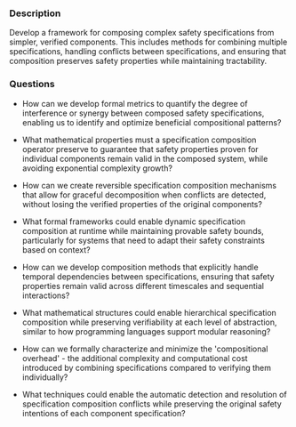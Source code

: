 ### Description

Develop a framework for composing complex safety specifications from simpler, verified components. This includes methods for combining multiple specifications, handling conflicts between specifications, and ensuring that composition preserves safety properties while maintaining tractability.

### Questions

- How can we develop formal metrics to quantify the degree of interference or synergy between composed safety specifications, enabling us to identify and optimize beneficial compositional patterns?

- What mathematical properties must a specification composition operator preserve to guarantee that safety properties proven for individual components remain valid in the composed system, while avoiding exponential complexity growth?

- How can we create reversible specification composition mechanisms that allow for graceful decomposition when conflicts are detected, without losing the verified properties of the original components?

- What formal frameworks could enable dynamic specification composition at runtime while maintaining provable safety bounds, particularly for systems that need to adapt their safety constraints based on context?

- How can we develop composition methods that explicitly handle temporal dependencies between specifications, ensuring that safety properties remain valid across different timescales and sequential interactions?

- What mathematical structures could enable hierarchical specification composition while preserving verifiability at each level of abstraction, similar to how programming languages support modular reasoning?

- How can we formally characterize and minimize the 'compositional overhead' - the additional complexity and computational cost introduced by combining specifications compared to verifying them individually?

- What techniques could enable the automatic detection and resolution of specification composition conflicts while preserving the original safety intentions of each component specification?
